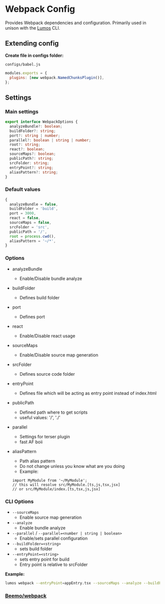 # Webpack Config

Provides Webpack dependencies and configuration. Primarily used in unison with the
[Lumos](https://www.npmjs.com/package/@rajzik/lumos) CLI.

## Extending config

**Create file in configs folder:**

`configs/babel.js`

```js
modules.exports = {
  plugins: [new webpack.NamedChunksPlugin()],
};
```

## Settings

### Main settings

```ts
export interface WebpackOptions {
  analyzeBundle?: boolean;
  buildFolder?: string;
  port?: string | number;
  parallel?: boolean | string | number;
  root?: string;
  react?: boolean;
  sourceMaps?: boolean;
  publicPath?: string;
  srcFolder: string;
  entryPoint?: string;
  aliasPattern?: string;
}
```

### Default values

```ts
{
  analyzeBundle = false,
  buildFolder = 'build',
  port = 3000,
  react = false,
  sourceMaps = false,
  srcFolder = 'src',
  publicPath = '/',
  root = process.cwd(),
  aliasPattern = '~/*',
}
```

### Options

- analyzeBundle
  - Enable/Disable bundle analyze
- buildFolder
  - Defines build folder
- port
  - Defines port
- react
  - Enable/Disable react usage
- sourceMaps
  - Enable/Disable source map generation
- srcFolder
  - Defines source code folder
- entryPoint
  - Defines file which will be acting as entry point instead of index.html
- publicPath
  - Defined path where to get scripts
  - useful values: '/', './'
- parallel
  - Settings for terser plugin
  - fast AF boii
- aliasPattern

  - Path alias pattern
  - Do not change unless you know what are you doing
  - Example:

  ```tsx
  import MyModule from '~/MyModule';
  // this will resolve src/MyModule.[ts,js,tsx,jsx]
  // or src/MyModule/index.[ts,tsx,js,jsx]
  ```

### CLI Options

- `--sourceMaps`
  - Enable source map generation
- `--analyze`
  - Enable bundle analyze
- `--parallel` / `--parallel=<number | string | boolean>`
  - Enable/sets parallel configuration
- `--buildFolder=<string>`
  - sets build folder
- `--entryPoint=<string>`
  - sets entry point for build
  - Entry point is relative to srcFolder

**Example:**

```bash
lumos webpack --entryPoint=appEntry.tsx --sourceMaps --analyze --buildFolder=build
```

### [Beemo/webpack](https://milesj.gitbook.io/beemo/driver/webpack)
